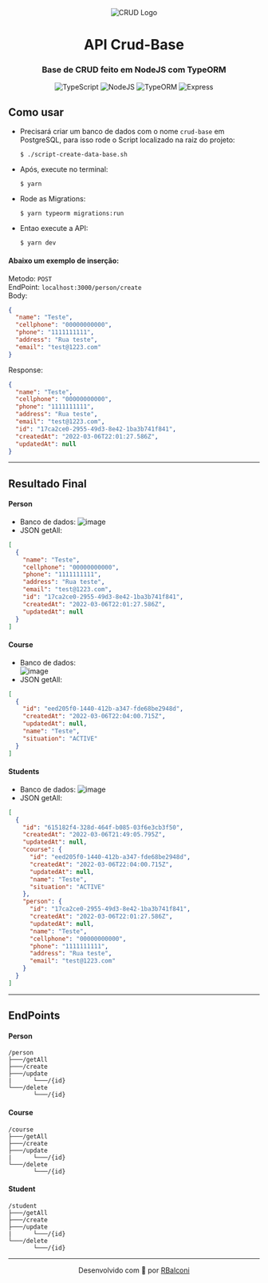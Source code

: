 <div align="center">
  <img src="https://user-images.githubusercontent.com/18688446/156849342-809790ed-df9d-4497-b94e-9cff0540c7a0.png" alt="CRUD Logo" /> 
  <br/> 
  <h1>API Crud-Base</h1>
  <h3>Base de CRUD feito em NodeJS com TypeORM</h3>
</div>

<p align="center">
    <img src="https://img.shields.io/static/v1?label=Type&message=Script&color=3178C6&style=flat-square&logo=TypeScript" alt="TypeScript" />
    <img src="https://img.shields.io/static/v1?label=Node&message=JS&color=7CFC00&style=flat-square&logo=Node.js" alt="NodeJS" />
    <img src="https://img.shields.io/static/v1?label=Type&message=ORM&color=FF7200&style=flat-square&logo=TypeORM" alt="TypeORM" />
    <img src="https://img.shields.io/static/v1?label=Express&message=JS&color=888888&style=flat-square&logo=Express" alt="Express" />
</p>

## Como usar

- Precisará criar um banco de dados com o nome `crud-base` em PostgreSQL, para isso rode o Script localizado na raiz do projeto:

  ```
  $ ./script-create-data-base.sh
  ```

- Após, execute no terminal:
  ```
  $ yarn
  ```
- Rode as Migrations:

  ```
  $ yarn typeorm migrations:run
  ```

- Entao execute a API:
  ```
  $ yarn dev
  ```

#### Abaixo um exemplo de inserção:

Metodo: `POST` </br>
EndPoint: `localhost:3000/person/create` </br>
Body:

```json
{
  "name": "Teste",
  "cellphone": "00000000000",
  "phone": "1111111111",
  "address": "Rua teste",
  "email": "test@1223.com"
}
```

Response:

```json
{
  "name": "Teste",
  "cellphone": "00000000000",
  "phone": "1111111111",
  "address": "Rua teste",
  "email": "test@1223.com",
  "id": "17ca2ce0-2955-49d3-8e42-1ba3b741f841",
  "createdAt": "2022-03-06T22:01:27.586Z",
  "updatedAt": null
}
```

---

## Resultado Final

#### Person

- Banco de dados:
![image](https://user-images.githubusercontent.com/18688446/156944253-7321a608-7465-4aa9-9cd6-55d21fe34657.png)
- JSON getAll:

```json
[
  {
    "name": "Teste",
    "cellphone": "00000000000",
    "phone": "1111111111",
    "address": "Rua teste",
    "email": "test@1223.com",
    "id": "17ca2ce0-2955-49d3-8e42-1ba3b741f841",
    "createdAt": "2022-03-06T22:01:27.586Z",
    "updatedAt": null
  }
]
```

#### Course

- Banco de dados: <br/>
![image](https://user-images.githubusercontent.com/18688446/156944280-6c30069f-4a98-46b1-9fb2-fb2f1842f112.png)
- JSON getAll:

```json
[
  {
    "id": "eed205f0-1440-412b-a347-fde68be2948d",
    "createdAt": "2022-03-06T22:04:00.715Z",
    "updatedAt": null,
    "name": "Teste",
    "situation": "ACTIVE"
  }
]
```

#### Students

- Banco de dados:
![image](https://user-images.githubusercontent.com/18688446/156944302-6ef3bed8-33a6-4508-99bb-9ef0661958d3.png)
- JSON getAll:

```json
[
  {
    "id": "615182f4-328d-464f-b085-03f6e3cb3f50",
    "createdAt": "2022-03-06T21:49:05.795Z",
    "updatedAt": null,
    "course": {
      "id": "eed205f0-1440-412b-a347-fde68be2948d",
      "createdAt": "2022-03-06T22:04:00.715Z",
      "updatedAt": null,
      "name": "Teste",
      "situation": "ACTIVE"
    },
    "person": {
      "id": "17ca2ce0-2955-49d3-8e42-1ba3b741f841",
      "createdAt": "2022-03-06T22:01:27.586Z",
      "updatedAt": null,
      "name": "Teste",
      "cellphone": "00000000000",
      "phone": "1111111111",
      "address": "Rua teste",
      "email": "test@1223.com"
    }
  }
]
```

---

## EndPoints

#### Person

```
/person
├───/getAll
├───/create
├───/update
|      └───/{id}
└───/delete
       └───/{id}
```

#### Course

```
/course
├───/getAll
├───/create
├───/update
|      └───/{id}
└───/delete
       └───/{id}
```

#### Student

```
/student
├───/getAll
├───/create
├───/update
|      └───/{id}
└───/delete
       └───/{id}
```

---

<p align="center">
  Desenvolvido com 💜 por <a href="https://www.linkedin.com/in/rafael-balconi/">RBalconi</a>
</p>
